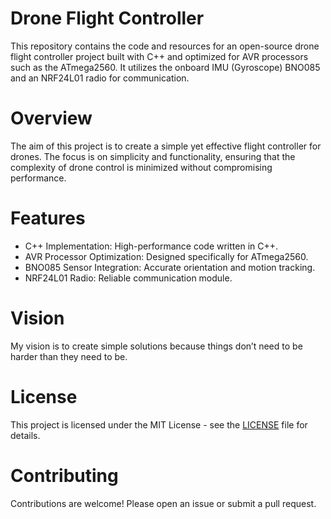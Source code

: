 # Drone Flight Controller
This repository contains the code and resources for an open-source drone flight controller project built with C++ and optimized for AVR processors such as the ATmega2560. It utilizes the onboard IMU (Gyroscope) BNO085 and an NRF24L01 radio for communication.

# Overview
The aim of this project is to create a simple yet effective flight controller for drones. The focus is on simplicity and functionality, ensuring that the complexity of drone control is minimized without compromising performance.

# Features
* C++ Implementation: High-performance code written in C++.
* AVR Processor Optimization: Designed specifically for ATmega2560.
* BNO085 Sensor Integration: Accurate orientation and motion tracking.
* NRF24L01 Radio: Reliable communication module.
# Vision
My vision is to create simple solutions because things don’t need to be harder than they need to be.

# License
This project is licensed under the MIT License - see the [LICENSE](LICENSE) file for details.

# Contributing
Contributions are welcome! Please open an issue or submit a pull request.
